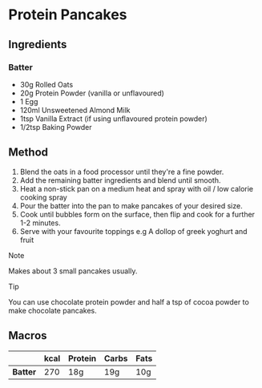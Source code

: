 # Protein Pancakes
## Ingredients

### Batter
 * 30g Rolled Oats
 * 20g Protein Powder (vanilla or unflavoured)
 * 1 Egg
 * 120ml Unsweetened Almond Milk
 * 1tsp Vanilla Extract (if using unflavoured protein powder)
 * 1/2tsp Baking Powder

## Method
1. Blend the oats in a food processor until they're a fine powder.
2. Add the remaining batter ingredients and blend until smooth.
3. Heat a non-stick pan on a medium heat and spray with oil / low calorie cooking spray
4. Pour the batter into the pan to make pancakes of your desired size.
5. Cook until bubbles form on the surface, then flip and cook for a further 1-2 minutes.
6. Serve with your favourite toppings e.g A dollop of greek yoghurt and fruit

> [!NOTE]
> Makes about 3 small pancakes usually.

> [!TIP]
> You can use chocolate protein powder and half a tsp of cocoa powder to make chocolate pancakes.

## Macros
|                          | kcal | Protein | Carbs | Fats |
| ------------------------ |------| ------- |------ |----- |
| **Batter**               | 270  | 18g     | 19g   | 10g  |
